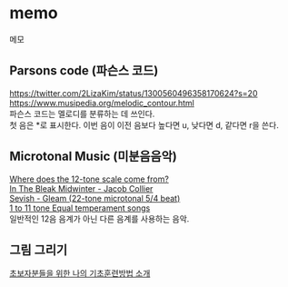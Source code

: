 # memo
메모
## Parsons code (파슨스 코드) 
https://twitter.com/2LizaKim/status/1300560496358170624?s=20  
https://www.musipedia.org/melodic_contour.html  
파슨스 코드는 멜로디를 분류하는 데 쓰인다.  
첫 음은 \*로 표시한다. 이번 음이 이전 음보다 높다면 u, 낮다면 d, 같다면 r을 쓴다.
## Microtonal Music (미분음음악)
[Where does the 12-tone scale come from?](https://www.youtube.com/watch?v=CFbG-8eYKJU)  
[In The Bleak Midwinter - Jacob Collier](https://www.youtube.com/watch?v=mPZn4x3uOac)  
[Sevish - Gleam (22-tone microtonal 5/4 beat)](https://www.youtube.com/watch?v=l9wINwlgxRU)  
[1 to 11 tone Equal temperament songs](https://www.youtube.com/watch?v=5zaiOBSQV_Q)  
일반적인 12음 음계가 아닌 다른 음계를 사용하는 음악.
## 그림 그리기
[초보자분들을 위한 나의 기초훈련방법 소개](https://www.sunmeism.com/274)
